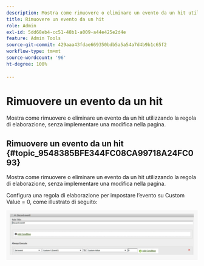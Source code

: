 ```yaml
---
description: Mostra come rimuovere o eliminare un evento da un hit utilizzando la regola di elaborazione, senza implementare una modifica nella pagina.
title: Rimuovere un evento da un hit
role: Admin
exl-id: 5dd68eb4-cc51-48b1-a009-a44e425e2d4e
feature: Admin Tools
source-git-commit: 429aaa43fdae669350bdb5a5a54a7d4b9b1c65f2
workflow-type: tm+mt
source-wordcount: '96'
ht-degree: 100%

---
```


# Rimuovere un evento da un hit

Mostra come rimuovere o eliminare un evento da un hit utilizzando la regola di elaborazione, senza implementare una modifica nella pagina.

## Rimuovere un evento da un hit {#topic_9548385BFE344FC08CA99718A24FC093}

Mostra come rimuovere o eliminare un evento da un hit utilizzando la regola di elaborazione, senza implementare una modifica nella pagina.

Configura una regola di elaborazione per impostare l’evento su Custom Value = 0, come illustrato di seguito:

![](assets/remove_event.png)
